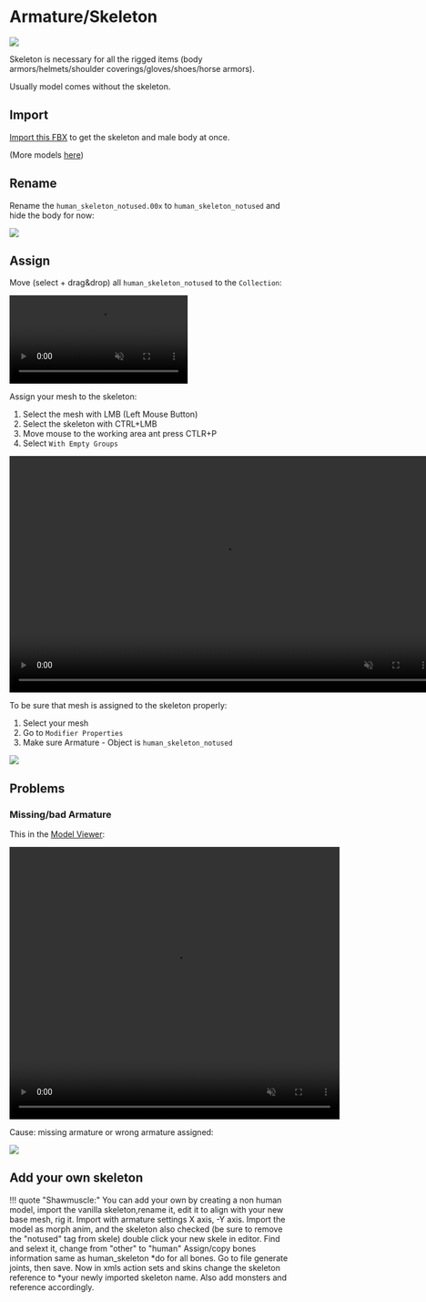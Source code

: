 # Armature/Skeleton

![](/pics/2410021050.png)

Skeleton is necessary for all the rigged items (body armors/helmets/shoulder coverings/gloves/shoes/horse armors).

Usually model comes without the skeleton.

## Import

[Import this FBX](https://drive.google.com/file/d/1Pasf8ZmngJGP5eKlTIG_JS8LlFG7u42Q/view?usp=drive_link) to get the skeleton and male body at once.

(More models [here](https://drive.google.com/drive/folders/1mi2y_sO-ctpqScMlT5zvU1r01L2810_V?usp=drive_link))

## Rename

Rename the `human_skeleton_notused.00x` to `human_skeleton_notused` and hide the body for now:

![](/pics/2410021056.png)


## Assign

Move (select + drag&drop) all `human_skeleton_notused` to the `Collection`:

<video width="313" height="155" controls autoplay loop muted>
    <source src="/pics/skeleton_to_collection.webm" type="video/webm">
    Your browser does not support the video tag.
</video>


Assign your mesh to the skeleton:

1. Select the mesh with LMB (Left Mouse Button)
2. Select the skeleton with CTRL+LMB
3. Move mouse to the working area ant press CTLR+P
4. Select `With Empty Groups`



<video width="751" height="415" controls autoplay loop muted>
    <source src="/pics/assign_mesh_to_skeleton.webm" type="video/webm">
    Your browser does not support the video tag.
</video>


To be sure that mesh is assigned to the skeleton properly:

1. Select your mesh
2. Go to `Modifier Properties`
3. Make sure Armature - Object is `human_skeleton_notused`

![](/pics/2410021220.png)


## Problems

### Missing/bad Armature

This in the [Model Viewer](/3d/model_viewer/):

<video width="580" height="478" controls autoplay loop muted>
    <source src="/pics/fbx_armature_problem.webm" type="video/webm">
    Your browser does not support the video tag.
</video>

Cause: missing armature or wrong armature assigned:

![](/pics/2409281050.png)


## Add your own skeleton

!!! quote "Shawmuscle:"
    You can add your own by creating a non human model, import the vanilla skeleton,rename it, edit it to align with your new base mesh, rig it. Import with armature settings X axis, -Y axis. Import the model as morph anim, and the skeleton also checked (be sure to remove the "notused" tag from skele) double click your new skele in editor. Find and selext it, change from "other" to "human" Assign/copy bones information same as human_skeleton *do for all bones. Go to file generate joints, then save. Now in xmls action sets and skins change the skeleton reference to *your newly imported skeleton name. Also add monsters and reference accordingly.
